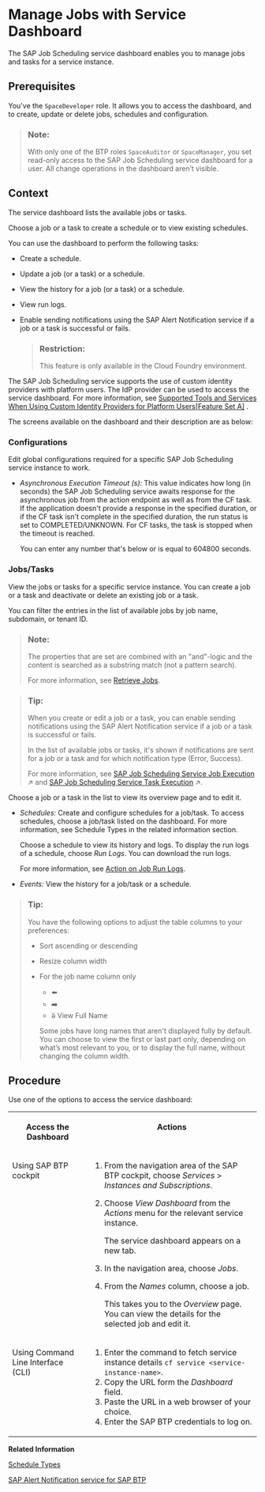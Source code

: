 <!-- loio132fd06caa75451caab9aad00fd0bc1b -->

<link rel="stylesheet" type="text/css" href="../css/sap-icons.css"/>

# Manage Jobs with Service Dashboard

The SAP Job Scheduling service dashboard enables you to manage jobs and tasks for a service instance.



<a name="loio132fd06caa75451caab9aad00fd0bc1b__prereq_wbc_hfm_d4b"/>

## Prerequisites

You've the `SpaceDeveloper` role. It allows you to access the dashboard, and to create, update or delete jobs, schedules and configuration.

> ### Note:  
> With only one of the BTP roles `SpaceAuditor` or `SpaceManager`, you set read-only access to the SAP Job Scheduling service dashboard for a user. All change operations in the dashboard aren’t visible.



## Context

The service dashboard lists the available jobs or tasks.

Choose a job or a task to create a schedule or to view existing schedules.

You can use the dashboard to perform the following tasks:

-   Create a schedule.
-   Update a job \(or a task\) or a schedule.
-   View the history for a job \(or a task\) or a schedule.
-   View run logs.
-   Enable sending notifications using the SAP Alert Notification service if a job or a task is successful or fails.

    > ### Restriction:  
    > This feature is only available in the Cloud Foundry environment.


The SAP Job Scheduling service supports the use of custom identity providers with platform users. The IdP provider can be used to access the service dashboard. For more information, see [Supported Tools and Services When Using Custom Identity Providers for Platform Users\[Feature Set A\]](https://help.sap.com/viewer/65de2977205c403bbc107264b8eccf4b/Cloud/en-US/94ef5154e384408796c035a82b043f82.html) .

The screens available on the dashboard and their description are as below:



### Configurations

Edit global configurations required for a specific SAP Job Scheduling service instance to work.

-   *Asynchronous Execution Timeout \(s\):* This value indicates how long \(in seconds\) the SAP Job Scheduling service awaits response for the asynchronous job from the action endpoint as well as from the CF task. If the application doesn't provide a response in the specified duration, or if the CF task isn't complete in the specified duration, the run status is set to COMPLETED/UNKNOWN. For CF tasks, the task is stopped when the timeout is reached.

    You can enter any number that's below or is equal to 604800 seconds.




### Jobs/Tasks

View the jobs or tasks for a specific service instance. You can create a job or a task and deactivate or delete an existing job or a task.

You can filter the entries in the list of available jobs by job name, subdomain, or tenant ID.

> ### Note:  
> The properties that are set are combined with an "and"-logic and the content is searched as a substring match \(not a pattern search\).
> 
> For more information, see [Retrieve Jobs](retrieve-jobs-b4d3719.md).

> ### Tip:  
> When you create or edit a job or a task, you can enable sending notifications using the SAP Alert Notification service if a job or a task is successful or fails.
> 
> In the list of available jobs or tasks, it's shown if notifications are sent for a job or a task and for which notification type \(Error, Success\).
> 
> For more information, see [SAP Job Scheduling Service Job Execution](https://help.sap.com/viewer/5967a369d4b74f7a9c2b91f5df8e6ab6/Cloud/en-US/4ed22378e529484ab851ffa6ba17e3a4.html "This event is triggered whenever a job execution is completed.") :arrow_upper_right: and [SAP Job Scheduling Service Task Execution](https://help.sap.com/viewer/5967a369d4b74f7a9c2b91f5df8e6ab6/Cloud/en-US/227f4091062146f7a8da4a1879f308d3.html "This event is triggered whenever a task execution is completed") :arrow_upper_right:.

Choose a job or a task in the list to view its overview page and to edit it.

-   *Schedules:* Create and configure schedules for a job/task. To access schedules, choose a job/task listed on the dashboard. For more information, see Schedule Types in the related information section.

    Choose a schedule to view its history and logs. To display the run logs of a schedule, choose *Run Logs*. You can download the run logs.

    For more information, see [Action on Job Run Logs](https://help.sap.com/docs/JOB_SCHEDULER/07b57c2f4b944bcd8470d024723a1631/d09664b7ae9d453e8b8a3a6e09449916.html?version=Cloud#action-on-job-run-logs).

-   *Events:* View the history for a job/task or a schedule.


> ### Tip:  
> You have the following options to adjust the table columns to your preferences:
> 
> -   Sort ascending or descending
> -   Resize column width
> -   For the job name column only
> 
>     -   :arrow_left:
>     -   :arrow_right:
>     -   <span class="SAP-icons"></span> View Full Name
> 
>     Some jobs have long names that aren't displayed fully by default. You can choose to view the first or last part only, depending on what’s most relevant to you, or to display the full name, without changing the column width.



## Procedure

Use one of the options to access the service dashboard:


<table>
<tr>
<th valign="top">

Access the Dashboard



</th>
<th valign="top">

Actions



</th>
</tr>
<tr>
<td valign="top">

Using SAP BTP cockpit



</td>
<td valign="top">

1.  From the navigation area of the SAP BTP cockpit, choose *Services* \> *Instances and Subscriptions*.
2.  Choose *View Dashboard* from the *Actions* menu for the relevant service instance.

    The service dashboard appears on a new tab.

3.  In the navigation area, choose *Jobs*.
4.  From the *Names* column, choose a job.

    This takes you to the *Overview* page. You can view the details for the selected job and edit it.




</td>
</tr>
<tr>
<td valign="top">

Using Command Line Interface \(CLI\)



</td>
<td valign="top">

1.  Enter the command to fetch service instance details `cf service <service-instance-name>`.
2.  Copy the URL form the *Dashboard* field.
3.  Paste the URL in a web browser of your choice.
4.  Enter the SAP BTP credentials to log on.



</td>
</tr>
</table>

**Related Information**  


[Schedule Types](../20---Concepts/schedule-types-9cf8c14.md#loio9cf8c14da0144c84aac628dc56b00ffd "SAP Job Scheduling service runs one-time and recurring jobs or Cloud Foundry tasks.")

[SAP Alert Notification service for SAP BTP](https://help.sap.com/docs/ALERT_NOTIFICATION?version=Cloud)


